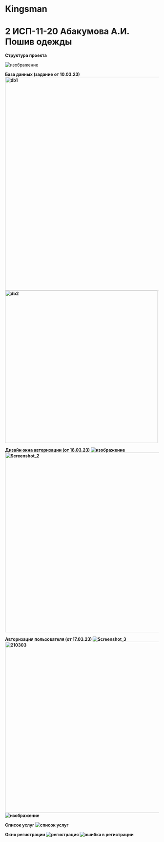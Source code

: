 # Kingsman

<h1> 2 ИСП-11-20 Абакумова А.И. Пошив одежды </h1>

<b> Структура проекта </b>

![изображение](https://user-images.githubusercontent.com/99207233/224033488-ea847227-b949-4ff1-8ddd-6dbcffbd1627.png)

<b> База данных (задание от 10.03.23) <b>
<img width="697" alt="db1" src="https://user-images.githubusercontent.com/99207233/225830638-1a4d878b-7aea-4eeb-918f-bc4f5f84447f.png">
<img width="499" alt="db2" src="https://user-images.githubusercontent.com/99207233/225830644-3f2a5a77-0a64-4ac5-8c04-a4a29eeb5d87.png">


<b> Дизайн окна авторизации (от 16.03.23) <b>
![изображение](https://user-images.githubusercontent.com/99207233/229746769-da22355c-f519-4e48-91e0-24a65aedc4f3.png)
<img width="587" alt="Screenshot_2" src="https://user-images.githubusercontent.com/99207233/225826176-e46c0c12-b41e-46c1-973f-3eb200f7ef66.png">

<b> Авторизация пользователя (от 17.03.23) <b>
![Screenshot_3](https://user-images.githubusercontent.com/99207233/226527475-696a9a23-f0a1-40c6-9c28-fee45b8ecf65.jpg)
<img width="559" alt="210303" src="https://user-images.githubusercontent.com/99207233/226527091-ccac4d19-e5e5-4367-872f-9491c077eca0.png">
![изображение](https://user-images.githubusercontent.com/99207233/226528810-08af9a29-35db-40a5-b5f5-5b4f183c1caf.png)

<b> Список услуг <b>
![список услуг](https://user-images.githubusercontent.com/99207233/229744743-aa141551-3512-42ba-a1f8-bb6f562aa351.jpg)


<b> Окно регистрации <b>
![регистрация](https://user-images.githubusercontent.com/99207233/229744705-c9a9f856-d338-49f3-bf44-0c11fe4dc40a.jpg)
![ошибка в регистрации](https://user-images.githubusercontent.com/99207233/229651629-6e019409-f7f2-425c-a0ff-0ee04b81f062.jpg)

